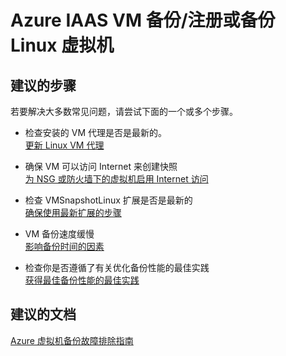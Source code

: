 <properties
    pageTitle="Azure IAAS VM 备份/注册或备份 Linux 虚拟机"
    description="Azure IAAS VM 备份/注册或备份 Linux 虚拟机"
    service="microsoft.recoveryservices"
    resource="vaults"
    authors="kasparks"
    displayOrder=""
    selfHelpType="generic"
    supportTopicIds="32447378"
    resourceTags=""
    productPesIds="15207"
    cloudEnvironments="public"
/>


# Azure IAAS VM 备份/注册或备份 Linux 虚拟机
## **建议的步骤**
若要解决大多数常见问题，请尝试下面的一个或多个步骤。
* 检查安装的 VM 代理是否是最新的。 <br>
[更新 Linux VM 代理](https://azure.microsoft.com/en-us/documentation/articles/backup-azure-troubleshoot-vm-backup-fails-snapshot-timeout/#cause-2-the-microsoft-azure-vm-agent-installed-in-the-vm-is-out-of-date-for-linux-vms)

* 确保 VM 可以访问 Internet 来创建快照 <br>
[为 NSG 或防火墙下的虚拟机启用 Internet 访问](https://azure.microsoft.com/en-us/documentation/articles/backup-azure-troubleshoot-vm-backup-fails-snapshot-timeout/#cause-1-the-vm-does-not-have-internet-access)

* 检查 VMSnapshotLinux 扩展是否是最新的 <br>
[确保使用最新扩展的步骤](https://azure.microsoft.com/en-us/documentation/articles/backup-azure-troubleshoot-vm-backup-fails-snapshot-timeout/#cause-3-the-backup-extension-fails-to-update-or-load)

* VM 备份速度缓慢 <br>
[影响备份时间的因素](https://azure.microsoft.com/en-us/documentation/articles/backup-azure-vms-introduction/#total-vm-backup-time)

* 检查你是否遵循了有关优化备份性能的最佳实践 <br>
[获得最佳备份性能的最佳实践](https://azure.microsoft.com/en-us/documentation/articles/backup-azure-vms-introduction/#best-practices)

## **建议的文档**
[Azure 虚拟机备份故障排除指南](https://azure.microsoft.com/en-us/documentation/articles/backup-azure-vms-troubleshoot/)



<!--HONumber=Aug16_HO1-->


